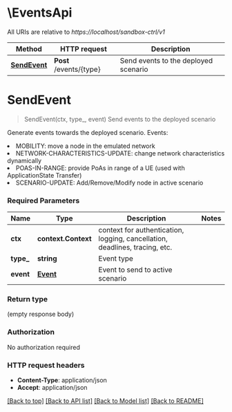 # \EventsApi

All URIs are relative to *https://localhost/sandbox-ctrl/v1*

Method | HTTP request | Description
------------- | ------------- | -------------
[**SendEvent**](EventsApi.md#SendEvent) | **Post** /events/{type} | Send events to the deployed scenario


# **SendEvent**
> SendEvent(ctx, type_, event)
Send events to the deployed scenario

Generate events towards the deployed scenario. Events: <li>MOBILITY: move a node in the emulated network <li>NETWORK-CHARACTERISTICS-UPDATE: change network characteristics dynamically <li>POAS-IN-RANGE: provide PoAs in range of a UE (used with ApplicationState Transfer) <li>SCENARIO-UPDATE: Add/Remove/Modify node in active scenario

### Required Parameters

Name | Type | Description  | Notes
------------- | ------------- | ------------- | -------------
 **ctx** | **context.Context** | context for authentication, logging, cancellation, deadlines, tracing, etc.
  **type_** | **string**| Event type | 
  **event** | [**Event**](Event.md)| Event to send to active scenario | 

### Return type

 (empty response body)

### Authorization

No authorization required

### HTTP request headers

 - **Content-Type**: application/json
 - **Accept**: application/json

[[Back to top]](#) [[Back to API list]](../README.md#documentation-for-api-endpoints) [[Back to Model list]](../README.md#documentation-for-models) [[Back to README]](../README.md)

